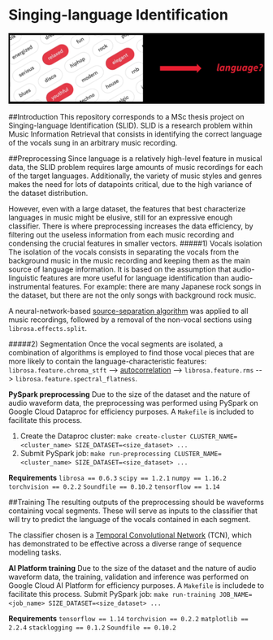 

# Singing-language Identification

![](https://github.com/ddcas/singing-language-identification/blob/main/img/slid.PNG?raw=true)



##Introduction
This repository corresponds to a MSc thesis project on Singing-language Identification (SLID).
SLID is a research problem within Music Information Retrieval that consists in identifying the correct language of the vocals sung in an arbitrary music recording.


##Preprocessing
Since language is a relatively high-level feature in musical data, the SLID problem requires large amounts of music recordings for each of the target languages. Additionally, the variety of music styles and genres makes the need for lots of datapoints critical, due to the high variance of the dataset distribution.

However, even with a large dataset, the features that best characterize languages in music might be elusive, still for an expressive enough classifier. There is where preprocessing increases the data efficiency, by filtering out the useless information from each music recording and condensing the crucial features in smaller vectors.
#####1) Vocals isolation
The isolation of the vocals consists in separating the vocals from the background music in the music recording and keeping them as the main source of language information.
It is based on the assumption that audio-linguistic features are more useful for language identification than audio-instrumental features. For example: there are many Japanese rock songs in the dataset, but there are not the only songs with background rock music.

A neural-network-based [source-separation algorithm]((https://github.com/dr-costas/mad-twinnet)) was applied to all music recordings, followed by a removal of the non-vocal sections using `librosa.effects.split`.

#####2) Segmentation
Once the vocal segments are isolated, a combination of algorithms is employed to find those vocal pieces that are more likely to contain the language-characteristic features:  `librosa.feature.chroma_stft` --> [autocorrelation](https://en.wikipedia.org/wiki/Autocorrelation) --> `librosa.feature.rms` --> `librosa.feature.spectral_flatness`.


 **PySpark preprocessing**
Due to the size of the dataset and the nature of audio waveform data, the preprocessing was performed using PySpark on Google Cloud Dataproc for efficiency purposes.
A `Makefile` is included to facilitate this process.
1. Create the Dataproc cluster:  `make create-cluster CLUSTER_NAME=<cluster_name> SIZE_DATASET=<size_dataset> ...`
2. Submit PySpark job: `make run-preprocessing CLUSTER_NAME=<cluster_name> SIZE_DATASET=<size_dataset> ...`


**Requirements**
          `librosa == 0.6.3`
          `scipy == 1.2.1`
          `numpy == 1.16.2`
          `torchvision == 0.2.2`
          `Soundfile == 0.10.2`
          `tensorflow == 1.14`

##Training
The resulting outputs of the preprocessing should be waveforms containing vocal segments. These will serve as inputs to the classifier that will try to predict the language of the vocals contained in each segment.

The classifier chosen is a [Temporal Convolutional Network](https://github.com/locuslab/TCN) (TCN), which has demonstrated to be effective across a diverse range of sequence modeling tasks.

 **AI Platform training**
Due to the size of the dataset and the nature of audio waveform data, the training, validation and inference was performed on Google Cloud AI Platform for efficiency purposes.
A `Makefile` is includede to facilitate this process.
Submit PySpark job: `make run-training JOB_NAME=<job_name> SIZE_DATASET=<size_dataset> ...`


**Requirements**
  `tensorflow == 1.14`
`torchvision == 0.2.2`
`matplotlib == 2.2.4`
      `stacklogging == 0.1.2`
      `Soundfile == 0.10.2`


